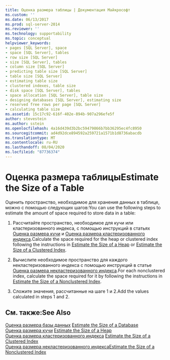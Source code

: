 ```yaml
---
title: Оценка размера таблицы | Документация Майкрософт
ms.custom: ''
ms.date: 06/13/2017
ms.prod: sql-server-2014
ms.reviewer: ''
ms.technology: supportability
ms.topic: conceptual
helpviewer_keywords:
- pages [SQL Server], space
- space [SQL Server], tables
- row size [SQL Server]
- size [SQL Server], tables
- column size [SQL Server]
- predicting table size [SQL Server]
- table size [SQL Server]
- estimating table size
- clustered indexes, table size
- disk space [SQL Server], tables
- space allocation [SQL Server], table size
- designing databases [SQL Server], estimating size
- reserved free rows per page [SQL Server]
- calculating table size
ms.assetid: 15c17c92-616f-402e-894b-907a296efe5f
author: stevestein
ms.author: sstein
ms.openlocfilehash: 4a16d439d3b2bc59479866b7bb36295ec4fc8950
ms.sourcegitcommit: ad4d92dce894592a259721a1571b1d8736abacdb
ms.translationtype: MT
ms.contentlocale: ru-RU
ms.lasthandoff: 08/04/2020
ms.locfileid: "87736374"
---
```

# <a name="estimate-the-size-of-a-table"></a><span data-ttu-id="35682-102">Оценка размера таблицы</span><span class="sxs-lookup"><span data-stu-id="35682-102">Estimate the Size of a Table</span></span>
  <span data-ttu-id="35682-103">Оценить пространство, необходимое для хранения данных в таблице, можно с помощью следующих шагов:</span><span class="sxs-lookup"><span data-stu-id="35682-103">You can use the following steps to estimate the amount of space required to store data in a table:</span></span>  
  
1.  <span data-ttu-id="35682-104">Рассчитайте пространство, необходимое для кучи или кластеризованного индекса, с помощью инструкций в статьях [Оценка размера кучи](estimate-the-size-of-a-heap.md) и [Оценка размера кластеризованного индекса](estimate-the-size-of-a-clustered-index.md).</span><span class="sxs-lookup"><span data-stu-id="35682-104">Calculate the space required for the heap or clustered index following the instructions in [Estimate the Size of a Heap](estimate-the-size-of-a-heap.md) or [Estimate the Size of a Clustered Index](estimate-the-size-of-a-clustered-index.md).</span></span>  
  
2.  <span data-ttu-id="35682-105">Вычислите необходимое пространство для каждого некластеризованного индекса с помощью инструкций в статье [Оценка размера некластеризованного индекса](estimate-the-size-of-a-nonclustered-index.md).</span><span class="sxs-lookup"><span data-stu-id="35682-105">For each nonclustered index, calculate the space required for it by following the instructions in [Estimate the Size of a Nonclustered Index](estimate-the-size-of-a-nonclustered-index.md).</span></span>  
  
3.  <span data-ttu-id="35682-106">Сложите значения, рассчитанные на шаге 1 и 2.</span><span class="sxs-lookup"><span data-stu-id="35682-106">Add the values calculated in steps 1 and 2.</span></span>  
  
## <a name="see-also"></a><span data-ttu-id="35682-107">См. также:</span><span class="sxs-lookup"><span data-stu-id="35682-107">See Also</span></span>  
 <span data-ttu-id="35682-108">[Оценка размера базы данных](estimate-the-size-of-a-database.md) </span><span class="sxs-lookup"><span data-stu-id="35682-108">[Estimate the Size of a Database](estimate-the-size-of-a-database.md) </span></span>  
 <span data-ttu-id="35682-109">[Оценка размера кучи](estimate-the-size-of-a-heap.md) </span><span class="sxs-lookup"><span data-stu-id="35682-109">[Estimate the Size of a Heap](estimate-the-size-of-a-heap.md) </span></span>  
 <span data-ttu-id="35682-110">[Оценка размера кластеризованного индекса](estimate-the-size-of-a-clustered-index.md) </span><span class="sxs-lookup"><span data-stu-id="35682-110">[Estimate the Size of a Clustered Index](estimate-the-size-of-a-clustered-index.md) </span></span>  
 [<span data-ttu-id="35682-111">Оценка размера некластеризованного индекса</span><span class="sxs-lookup"><span data-stu-id="35682-111">Estimate the Size of a Nonclustered Index</span></span>](estimate-the-size-of-a-nonclustered-index.md)  
  
  
